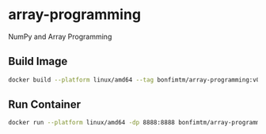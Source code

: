 # array-programming

NumPy and Array Programming

## Build Image
```sh
docker build --platform linux/amd64 --tag bonfimtm/array-programming:v0.0.1 .
```

## Run Container
```sh
docker run --platform linux/amd64 -dp 8888:8888 bonfimtm/array-programming:v0.0.1
```
